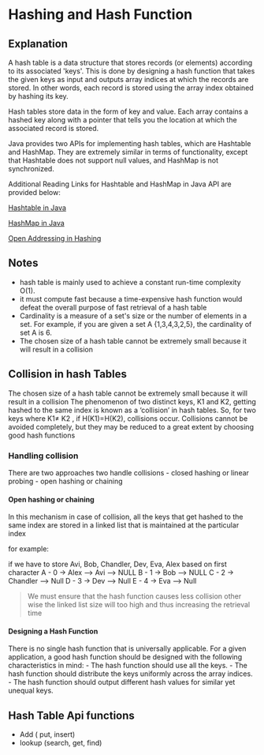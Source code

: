 # Hashing and Hash Function

## Explanation

A hash table is a data structure that stores records (or elements) according to its associated 'keys'. This is done by designing a hash function that takes the given keys as input and outputs array indices at which the records are stored. In other words, each record is stored using the array index obtained by hashing its key.

Hash tables store data in the form of key and value. Each array contains a hashed key along with a pointer that tells you the location at which the associated record is stored.

Java provides two APIs for implementing hash tables, which are Hashtable and HashMap. They are extremely similar in terms of functionality, except that Hashtable does not support null values, and HashMap is not synchronized.

Additional Reading Links for Hashtable and HashMap in Java API are provided below:

[Hashtable in Java](https://www.geeksforgeeks.org/java-util-hashtable-class-java/)

[HashMap in Java](https://www.geeksforgeeks.org/java-util-hashmap-in-java/)

[Open Addressing in Hashing](https://www.geeksforgeeks.org/hashing-set-3-open-addressing/)


## Notes

- hash table is mainly used to achieve a constant run-time complexity O(1).
- it must compute fast because a time-expensive hash function would defeat the overall purpose of fast retrieval of a hash table
- Cardinality is a measure of a set's size or the number of elements in a set. For example, if you are given a set A {1,3,4,3,2,5}, the cardinality of set A is 6.
- The chosen size of a hash table cannot be extremely small because it will result in a collision

## Collision in hash Tables

The chosen size of a hash table cannot be extremely small because it will result in a collision
The phenomenon of two distinct keys, K1 and K2, getting hashed to the same index is known as a ‘collision’ in hash tables. So, for two keys where K1≠ K2 , if H(K1)=H(K2), collisions occur. Collisions cannot be avoided completely, but they may be reduced to a great extent by choosing good hash functions

### Handling collision

There are two approaches two handle collisions
    - closed hashing or linear probing
    - open hashing or chaining

#### Open hashing or chaining

In this mechanism in case of collision, all the keys that get hashed to the same index are stored in a linked list that is maintained at the particular index

for example:

if we have to store Avi, Bob, Chandler, Dev, Eva, Alex based on first character
A - 0 -> Alex --> Avi --> NULL
B - 1 -> Bob --> NULL
C - 2 -> Chandler --> Null
D - 3 -> Dev --> Null
E - 4 -> Eva --> Null

> We must ensure that the hash function causes less collision other wise the linked list size will too high and thus increasing the retrieval time

#### Designing a Hash Function

There is no single hash function that is universally applicable. For a given application, a good hash function should be designed with the following characteristics in mind:
    - The hash function should use all the keys.
    - The hash function should distribute the keys uniformly across the array indices.
    - The hash function should output different hash values for similar yet unequal keys.

## Hash Table Api functions

- Add ( put, insert)
- lookup (search, get, find)
